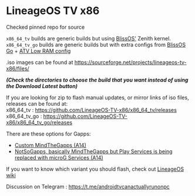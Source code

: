 # LineageOS TV x86

Checked pinned repo for source

`x86_64_tv` builds are generic builds but using [BlissOS'](https://blissos.org/) Zenith kernel. <br>
`x86_64_tv_go` builds are generic builds but with extra configs from [BlissOS Go](https://blissos.org/) + [ATV Low RAM config](https://cs.android.com/android/platform/superproject/main/+/main:device/google/atv/products/atv_lowram_defaults.mk)

.iso images can be found at https://sourceforge.net/projects/lineageos-tv-x86/files/

_**(Check the directories to choose the build that you want instead of using the Download Latest button)**_

If you are looking for zip to flash manual updates, or mirror links of iso files, releases can be found at:<br>
x86_64_tv : https://github.com/LineageOS-TV-x86/x86_64_tv/releases <br>
x86_64_tv_go : https://github.com/LineageOS-TV-x86/x86_64_tv_go/releases

There are these options for Gapps:
- [Custom MindTheGapps (A14)](https://github.com/supremegamers/MTG-14.0.0-x86_64-ATV)
- [NotSoGapps, basically MindTheGapps but Play Services is being replaced with microG Services (A14)](https://github.com/supremegamers/NSG-14.0.0-x86_64-ATV)

If you want to know which variant you should flash, check out [LineageOS wiki](https://wiki.lineageos.org/gapps/#android-tv-only-gapps-variants)

Discussion on Telegram : https://t.me/androidtvcanactuallyrunonpc
